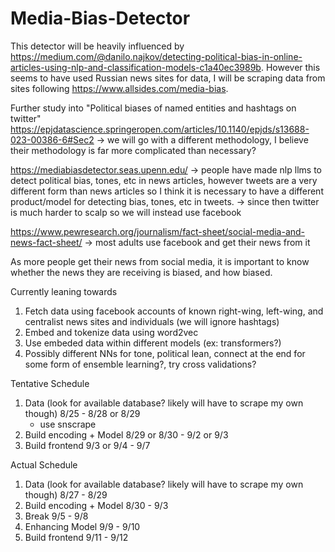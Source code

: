 # Media-Bias-Detector

This detector will be heavily influenced by https://medium.com/@danilo.najkov/detecting-political-bias-in-online-articles-using-nlp-and-classification-models-c1a40ec3989b. However this seems to have used Russian news sites for data, I will be scraping data from sites following https://www.allsides.com/media-bias.

Further study into "Political biases of named entities and hashtags on twitter" https://epjdatascience.springeropen.com/articles/10.1140/epjds/s13688-023-00386-6#Sec2 -> we will go with a different methodology, I believe their methodology is far more complicated than necessary? 

https://mediabiasdetector.seas.upenn.edu/ -> people have made nlp llms to detect political bias, tones, etc in news articles, however tweets are a very different form than news articles so I think it is necessary to have a different product/model for detecting bias, tones, etc in tweets. -> since then twitter is much harder to scalp so we will instead use facebook

https://www.pewresearch.org/journalism/fact-sheet/social-media-and-news-fact-sheet/ -> most adults use facebook and get their news from it

As more people get their news from social media, it is important to know whether the news they are receiving is biased, and how biased. 

Currently leaning towards 
1. Fetch data using facebook accounts of known right-wing, left-wing, and centralist news sites and individuals (we will ignore hashtags)
2. Embed and tokenize data using word2vec
3. Use embeded data within different models (ex: transformers?)
4. Possibly different NNs for tone, political lean, connect at the end for some form of ensemble learning?, try cross validations?

Tentative Schedule
1. Data (look for available database? likely will have to scrape my own though) 8/25 - 8/28 or 8/29
   - use snscrape
3. Build encoding + Model 8/29 or 8/30 - 9/2 or 9/3
4. Build frontend 9/3 or 9/4 - 9/7

Actual Schedule
1. Data (look for available database? likely will have to scrape my own though) 8/27 - 8/29
2. Build encoding + Model 8/30 - 9/3
3. Break 9/5 - 9/8
4. Enhancing Model 9/9 - 9/10
5. Build frontend 9/11 - 9/12


